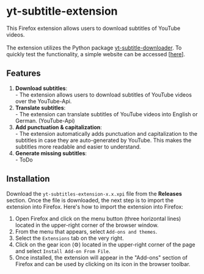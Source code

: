 # yt-subtitle-extension
This Firefox extension allows users to download subtitles of YouTube videos.
</br><br>
The extension utilizes the Python package [yt-subtitle-downloader](https://gogs.lremane.xyz/lremane/yt-subtitle-downloader). To quickly test the functionality, a simple website can be accessed [[here](https://yt-subtitles.lremane.xyz)].


## Features
1. **Download subtitles**:  
\- The extension allows users to download subtitles of YouTube videos over the YouTube-Api.
2. **Translate subtitles**:  
\- The extension can translate subtitles of YouTube videos into English or German. (YouTube-Api)
3. **Add punctuation & capitalization**:  
\- The extension automatically adds punctuation and capitalization to the subtitles in case they are auto-generated by YouTube. This makes the subtitles more readable and easier to understand.
4. **Generate missing subtitles**:  
\- ToDo

## Installation
Download the `yt-subtitles-extension-x.x.xpi` file from the **Releases** section. Once the file is downloaded, the next step is to import the extension into Firefox. Here's how to import the extension into Firefox:

1. Open Firefox and click on the menu button (three horizontal lines) located in the upper-right corner of the browser window.
2. From the menu that appears, select `Add-ons and themes`.
3. Select the `Extensions` tab on the very right. 
4. Click on the gear icon (⚙️) located in the upper-right corner of the page and select `Install Add-on From File`.
5. Once installed, the extension will appear in the "Add-ons" section of Firefox and can be used by clicking on its icon in the browser toolbar.
